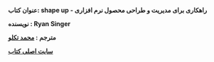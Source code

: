 
**عنوان کتاب: shape up - راهکاری برای مدیریت و طراحی محصول نرم افزاری**

**نویسنده : Ryan Singer**

**مترجم : [محمد تکلو](https://profile.ir/takalloo.mohamad/about)**

**[سایت اصلی کتاب](https://basecamp.com/shapeup)**

